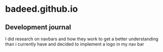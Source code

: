 # badeed.github.io

## Development journal

I did research on navbars and how they work to get a better understanding than i currently have and decided to implement a logo in my nav bar